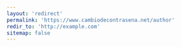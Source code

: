 ```yaml
---
layout: 'redirect'
permalink: 'https://www.cambiodecontrasena.net/author'
redir_to: 'http://example.com'
sitemap: false
---
```

